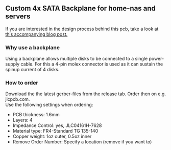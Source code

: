 ## Custom 4x SATA Backplane for home-nas and servers
If you are interested in the design process behind this pcb, take a look at [this accompanying blog post.](https://blog.hirnschall.net/custom-4x-sata-backplane)

### Why use a backplane
Using a backplane allows multiple disks to be connected to a single power-supply cable. For this a 4-pin molex connector is used as it can sustain the spinup current of 4 disks.

### How to order    
Download the the latest gerber-files from the release tab. Order then on e.g. jlcpcb.com.     
Use the following settings when ordering:
- PCB thickness: 1.6mm
- Layers: 4
- Impedance Control: yes, JLC04161H-7628
- Material type: FR4-Standard TG 135-140
- Copper weight: 1oz outer, 0.5oz inner
- Remove Order Number: Specify a location (remove if you want to)
